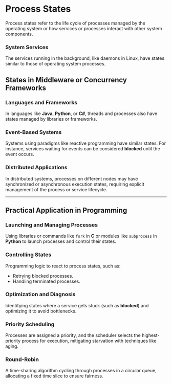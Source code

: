 # Process States

Process states refer to the life cycle of processes managed by the operating system or how services or processes interact with other system components.

### System Services
The services running in the background, like daemons in Linux, have states similar to those of operating system processes.




## States in Middleware or Concurrency Frameworks

### Languages and Frameworks
In languages like **Java**, **Python**, or **C#**, threads and processes also have states managed by libraries or frameworks.

### Event-Based Systems
Systems using paradigms like reactive programming have similar states. For instance, services waiting for events can be considered **blocked** until the event occurs.

### Distributed Applications
In distributed systems, processes on different nodes may have synchronized or asynchronous execution states, requiring explicit management of the process or service lifecycle.

---

## Practical Application in Programming

### Launching and Managing Processes
Using libraries or commands like `fork` in **C** or modules like `subprocess` in **Python** to launch processes and control their states.

### Controlling States
Programming logic to react to process states, such as:
- Retrying blocked processes.
- Handling terminated processes.

### Optimization and Diagnosis
Identifying states where a service gets stuck (such as **blocked**) and optimizing it to avoid bottlenecks.

### Priority Scheduling
Processes are assigned a priority, and the scheduler selects the highest-priority process for execution, mitigating starvation with techniques like aging.

### Round-Robin
A time-sharing algorithm cycling through processes in a circular queue, allocating a fixed time slice to ensure fairness.

